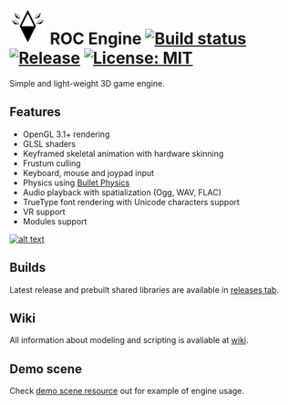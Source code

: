 # ![](/.github/roc_icon.png) ROC Engine  [![Build status](https://ci.appveyor.com/api/projects/status/vtcu06ofwqf4xe2s?svg=true)](https://ci.appveyor.com/project/SDraw/run-on-coal) [![Release](http://img.shields.io/github/release/SDraw/run-on-coal.svg)](../../releases/latest) [![License: MIT](https://img.shields.io/badge/License-MIT-yellow.svg)](https://opensource.org/licenses/MIT) 

Simple and light-weight 3D game engine.

## Features
* OpenGL 3.1+ rendering
* GLSL shaders
* Keyframed skeletal animation with hardware skinning
* Frustum culling
* Keyboard, mouse and joypad input
* Physics using [Bullet Physics](../../../../bulletphysics/bullet3)
* Audio playback with spatialization (Ogg, WAV, FLAC)
* TrueType font rendering with Unicode characters support
* VR support
* Modules support

[![alt text](http://i.imgur.com/spFAFnr.png "Youtube playlist")](https://www.youtube.com/watch?v=L2UA3kquDpg&list=PLiEPsxTlqsDnI36XCCsG3jw32j2Gb-JGJ)

## Builds
Latest release and prebuilt shared libraries are available in [releases tab](../../releases/latest).

## Wiki
All information about modeling and scripting is avaliable at [wiki](../../wiki).

## Demo scene
Check [demo scene resource](../../../roc-app-demo) out for example of engine usage.
